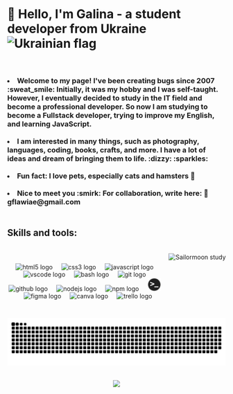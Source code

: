 <h1 align="left"> 👋 Hello, I'm Galina - a student developer from Ukraine <img src="https://images.emojiterra.com/google/noto-emoji/unicode-15.1/color/512px/1f1fa-1f1e6.png" height="30" alt="Ukrainian flag" /></h1><br> 
<h3 align="left"> 
<li>Welcome to my page! I've been creating bugs since 2007 :sweat_smile: Initially, it was my hobby and I was self-taught. However, I eventually decided to study in the IT field and become a professional developer. So now I am studying to become a Fullstack developer, trying to improve my English, and learning JavaScript.</li><br>
<li>I am interested in many things, such as photography, languages, coding, books, crafts, and more. I have a lot of ideas and dream of bringing them to life. :dizzy: :sparkles: </li><br>
<li>Fun fact: I love pets, especially cats and hamsters 🐹 </li><br>
<li>Nice to meet you :smirk: For collaboration, write here: 📧 gflawiae@gmail.com</li><br></h3>

###

<h2 align="left">Skills and tools: </h2><br>
<img align="right" height="150" src="https://i.imgflip.com/8x2hdf.gif" alt="Sailormoon study"  />

###

<div align="center">
  <img src="https://cdn.jsdelivr.net/gh/devicons/devicon/icons/html5/html5-original.svg" height="30" alt="html5 logo"  />
  <img width="12" />
  <img src="https://cdn.jsdelivr.net/gh/devicons/devicon/icons/css3/css3-original.svg" height="30" alt="css3 logo"  />
  <img width="12" />
  <img src="https://cdn.jsdelivr.net/gh/devicons/devicon/icons/javascript/javascript-original.svg" height="30" alt="javascript logo"  />
  <img width="12" />
  <img src="https://cdn.jsdelivr.net/gh/devicons/devicon/icons/vscode/vscode-original.svg" height="30" alt="vscode logo"  />
  <img width="12" />
  <img src="https://cdn.jsdelivr.net/gh/devicons/devicon/icons/bash/bash-original.svg" height="30" alt="bash logo"  />
  <img width="12" />
  <img src="https://cdn.jsdelivr.net/gh/devicons/devicon/icons/git/git-original.svg" height="30" alt="git logo"  />
  <img width="12" />
  <img src="https://cdn.jsdelivr.net/gh/devicons/devicon/icons/github/github-original.svg" height="30" alt="github logo"  />
  <img width="12" />
  <img src="https://cdn.jsdelivr.net/gh/devicons/devicon/icons/nodejs/nodejs-original.svg" height="30" alt="nodejs logo"  />
  <img width="12" />
  <img src="https://cdn.jsdelivr.net/gh/devicons/devicon/icons/npm/npm-original-wordmark.svg" height="30" alt="npm logo"  />
  <img width="12" />
  <img src="https://raw.githubusercontent.com/github/explore/80688e429a7d4ef2fca1e82350fe8e3517d3494d/topics/terminal/terminal.png" height="30" alt="terminal logo" />
  <img width="12" />
  <img src="https://cdn.jsdelivr.net/gh/devicons/devicon/icons/figma/figma-original.svg" height="30" alt="figma logo"  />
  <img width="12" />
  <img src="https://cdn.jsdelivr.net/gh/devicons/devicon/icons/canva/canva-original.svg" height="30" alt="canva logo"  />
  <img width="12" />
  <img src="https://cdn.jsdelivr.net/gh/devicons/devicon/icons/trello/trello-plain.svg" height="30" alt="trello logo"  />
</div>

###

<img src="./snake.svg" alt="Snake animation" /><br>
<br>

<div align="center">
  <img src="https://profile-counter.glitch.me/galina-mykolaychuk/count.svg?" />
</div>

###

<!---
galina-mykolaychuk/galina-mykolaychuk is a ✨ special ✨ repository because its `README.md` (this file) appears on your GitHub profile.
You can click the Preview link to take a look at your changes.
--->
